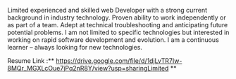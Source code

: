 Limited experienced and skilled web Developer with a strong current background in industry technology. Proven ability to work independently or as part of a team. Adept at technical troubleshooting and anticipating future potential problems. 
I am not limited to specific technologies but interested in working on rapid software development and evolution. I am a continuous learner – always looking for new technologies.

Resume Link :** https://drive.google.com/file/d/1djLvTR7Iw-8MQr_MGXLcOue7jPq2nR8Y/view?usp=sharingLimited **
